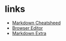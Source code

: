 # links

* [Markdown Cheatsheed](https://github.com/adam-p/markdown-here/wiki/Markdown-Cheatsheet)
* [Browser Editor](https://stackedit.io/editor)
* [Markdown Extra](http://pythonhosted.org/Markdown/extensions/extra.html)
